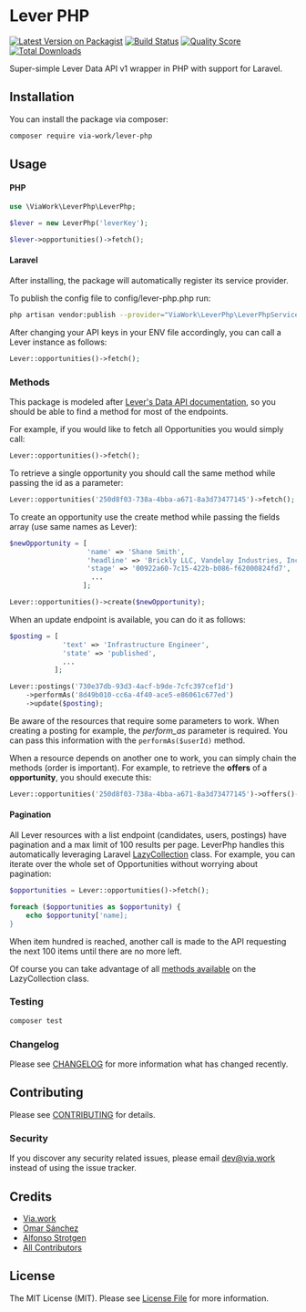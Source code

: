 # Lever PHP

[![Latest Version on Packagist](https://img.shields.io/packagist/v/via-work/lever-php.svg?style=flat-square)](https://packagist.org/packages/via-work/lever-php)
[![Build Status](https://img.shields.io/travis/via-work/lever-php/master.svg?style=flat-square)](https://travis-ci.org/via-work/lever-php)
[![Quality Score](https://img.shields.io/scrutinizer/g/via-work/lever-php.svg?style=flat-square)](https://scrutinizer-ci.com/g/via-work/lever-php)
[![Total Downloads](https://img.shields.io/packagist/dt/via-work/lever-php.svg?style=flat-square)](https://packagist.org/packages/via-work/lever-php)

Super-simple Lever Data API v1 wrapper in PHP with support for Laravel.

## Installation

You can install the package via composer:

```bash
composer require via-work/lever-php
```

## Usage

#### PHP

``` php
use \ViaWork\LeverPhp\LeverPhp;

$lever = new LeverPhp('leverKey');

$lever->opportunities()->fetch();

```

#### Laravel

After installing, the package will automatically register its service provider.

To publish the config file to config/lever-php.php run:

``` bash
php artisan vendor:publish --provider="ViaWork\LeverPhp\LeverPhpServiceProvider"
```

After changing your API keys in your ENV file accordingly, you can call a Lever instance as follows:

``` php
Lever::opportunities()->fetch();
```

### Methods

This package is modeled after [Lever's Data API documentation](https://hire.lever.co/developer/documentation), so you should be able to find a method for most of the endpoints.

For example, if you would like to fetch all Opportunities you would simply call:
 
 ``` php
 Lever::opportunities()->fetch();
```


To retrieve a single opportunity you should call the same method while passing the id as a parameter: 

``` php
Lever::opportunities('250d8f03-738a-4bba-a671-8a3d73477145')->fetch();
```

To create an opportunity use the create method while passing the fields array (use same names as Lever):

``` php
$newOpportunity = [
                   'name' => 'Shane Smith',
                   'headline' => 'Brickly LLC, Vandelay Industries, Inc, Central Perk',
                   'stage' => '00922a60-7c15-422b-b086-f62000824fd7',
                    ...
                  ];

Lever::opportunities()->create($newOpportunity);
```

When an update endpoint is available, you can do it as follows:

``` php
$posting = [
             'text' => 'Infrastructure Engineer',
             'state' => 'published',
             ...
           ];

Lever::postings('730e37db-93d3-4acf-b9de-7cfc397cef1d')
    ->performAs('8d49b010-cc6a-4f40-ace5-e86061c677ed')
    ->update($posting);
```

Be aware of the resources that require some parameters to work. When creating a posting for example, the _perform_as_ parameter is required. You can pass this information with the `performAs($userId)` method.

When a resource depends on another one to work, you can simply chain the methods (order is important). For example, to retrieve the **offers** of a **opportunity**, you should execute this:

``` php
Lever::opportunities('250d8f03-738a-4bba-a671-8a3d73477145')->offers()->fetch();
```

#### Pagination

All Lever resources with a list endpoint (candidates, users, postings) have pagination and a max limit of 100 results per page. LeverPhp handles this automatically leveraging Laravel [LazyCollection](https://laravel.com/docs/6.x/collections#lazy-collections) class. For example, you can iterate over the whole set of Opportunities without worrying about pagination:

 ``` php
 $opportunities = Lever::opportunities()->fetch();

 foreach ($opportunities as $opportunity) {
     echo $opportunity['name];
 }
``` 

When item hundred is reached, another call is made to the API requesting the next 100 items until there are no more left.

Of course you can take advantage of all [methods available](https://laravel.com/docs/6.x/collections#the-enumerable-contract) on the LazyCollection class. 

### Testing

``` bash
composer test
```

### Changelog

Please see [CHANGELOG](CHANGELOG.md) for more information what has changed recently.

## Contributing


Please see [CONTRIBUTING](CONTRIBUTING.md) for details.

### Security

If you discover any security related issues, please email dev@via.work instead of using the issue tracker.

## Credits

- [Via.work](https://github.com/via-work)
- [Omar Sánchez](https://github.com/omarsancas)
- [Alfonso Strotgen](https://github.com/strotgen)
- [All Contributors](../../contributors)

## License

The MIT License (MIT). Please see [License File](LICENSE.md) for more information.
